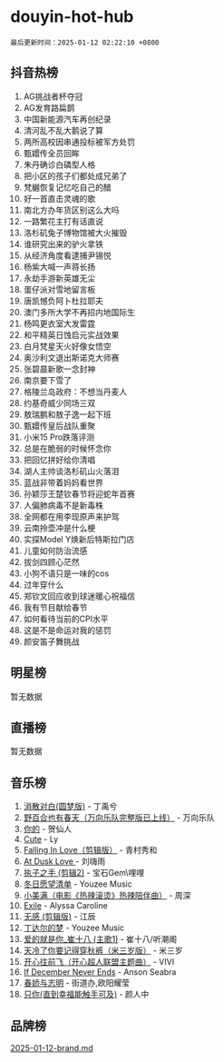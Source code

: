 # douyin-hot-hub

`最后更新时间：2025-01-12 02:22:10 +0800`

## 抖音热榜

1. AG挑战者杯夺冠
1. AG发育路扁鹊
1. 中国新能源汽车再创纪录
1. 清河乱不乱大鹅说了算
1. 两所高校因串通投标被军方处罚
1. 甄嬛传全员回眸
1. 朱丹确诊白磷型人格
1. 把小区的孩子们都处成兄弟了
1. 梵樾恢复记忆吃自己的醋
1. 好一首直击灵魂的歌
1. 南北方办年货区别这么大吗
1. 一路繁花主打有话直说
1. 洛杉矶兔子博物馆被大火摧毁
1. 谁研究出来的驴火拿铁
1. 从经济角度看逮捕尹锡悦
1. 杨紫大喊一声蒋长扬
1. 永劫手游新英雄无尘
1. 蛋仔派对雪地留言板
1. 唐凯憾负阿卜杜拉耶夫
1. 澳门多所大学不再招内地国际生
1. 杨鸣更衣室大发雷霆
1. 和平精英日蚀启元实战效果
1. 白月梵星天火好像女悟空
1. 奥沙利文退出斯诺克大师赛
1. 张碧晨新歌一念封神
1. 南京要下雪了
1. 格陵兰岛政府：不想当丹麦人
1. 约基奇威少同场三双
1. 敖瑞鹏和敖子逸一起下班
1. 甄嬛传皇后战队重聚
1. 小米15 Pro跌落评测
1. 总是在脆弱的时候怀念你
1. 把回忆拼好给你清唱
1. 湖人主帅谈洛杉矶山火落泪
1. 蓝战非带着妈妈看世界
1. 孙颖莎王楚钦春节将迎蛇年首赛
1. 人偏肺病毒不是新毒株
1. 全网都在用李现原声来护驾
1. 云南拎壶冲是什么梗
1. 实探Model Y焕新后特斯拉门店
1. 儿童如何防治流感
1. 拔剑四顾心茫然
1. 小狗不语只是一味的cos
1. 过年穿什么
1. 郑钦文回应收到球迷暖心祝福信
1. 我有节目献给春节
1. 如何看待当前的CPI水平
1. 这是不是命运对我的惩罚
1. 颜安笛子舞挑战

## 明星榜

暂无数据

## 直播榜

暂无数据

## 音乐榜

1. [消散对白(圆梦版)](https://sf5-hl-cdn-tos.douyinstatic.com/obj/tos-cn-ve-2774/og4jB5I5IizzoZVAAAzWgBMAsMDWoArfwBOiFs) - 丁禹兮
1. [野百合也有春天（万向乐队完整版已上线）](https://sf5-hl-cdn-tos.douyinstatic.com/obj/tos-cn-ve-2774/oMnUxhRAMiAGBqDtIPBQ7ACYQZFlJCftcgeDJE) - 万向乐队
1. [你的](https://sf5-hl-cdn-tos.douyinstatic.com/obj/tos-cn-ve-2774/oYuIeKf42jB7sEV6B2upMdpYAgfrQWj0FeRegh) - 贺仙人
1. [Cute](https://sf5-hl-cdn-tos.douyinstatic.com/obj/tos-cn-ve-2774/o4IbIzHWKAAB4wsS5qMBRiiAlEBGTpQRNfFvuo) - Ly
1. [Falling In Love（剪辑版）](https://sf5-hl-cdn-tos.douyinstatic.com/obj/tos-cn-ve-2774/o8ajpA8zzgBPahbBIO8AcKGBLJezFCRd1wfP9f) - 青村秀和
1. [ At Dusk  Love ](https://sf5-hl-cdn-tos.douyinstatic.com/obj/tos-cn-ve-2774/o8CrpCf5CaYgI4ZrtQgMQAFEfuGqNnRSDQAPBc) - 刘嗨雨
1. [执子之手 (剪辑2)](https://sf5-hl-cdn-tos.douyinstatic.com/obj/tos-cn-ve-2774/oUoZLQjCc31XzqsBnBQUNgeKtYPBcgbFDwtfcu) - 宝石Gem\哩哩
1. [冬日愿望清单](https://sf5-hl-cdn-tos.douyinstatic.com/obj/tos-cn-ve-2774/oIIgUOeamCFCVAzxN6MFRLIBlLGpUqQxeeHrLE) - Youzee Music
1. [小美满（电影《热辣滚烫》热辣陪伴曲）](https://sf5-hl-cdn-tos.douyinstatic.com/obj/tos-cn-ve-2774/o0GAn2lSgfZIDUgtevCGDQYnFg4CwnrBaxbTZL) - 周深
1. [Exile](https://sf6-cdn-tos.douyinstatic.com/obj/tos-cn-ve-2774/oYj4gAQTknKE3WW0Je8KGmQ7z1cA4FefwtbufD) - Alyssa Caroline
1. [无感 (剪辑版)](https://sf5-hl-cdn-tos.douyinstatic.com/obj/tos-cn-ve-2774/o0eIsUzJBDlQaQFC5OFlgbMEZC1TFYBftOBn6p) - 江辰
1. [丁达尔的梦](https://sf5-hl-cdn-tos.douyinstatic.com/obj/tos-cn-ve-2774/oMU3WirUZBVQkAC9ccG5P2IQirziZM2RTInUY) - Youzee Music
1. [爱的就是你_崔十八 (主歌1)](https://sf5-hl-cdn-tos.douyinstatic.com/obj/tos-cn-ve-2774/oI5BO5DhFZ6UTcNCnZaOCBLtZ7WIMQGfgnXf5E) - 崔十八/听潮阁
1. [天冷了你要记得穿秋裤（米三岁版）](https://sf5-hl-cdn-tos.douyinstatic.com/obj/tos-cn-ve-2774/oQlIwVIDWiZ6BQilAorS7MA0AgCkQDvcZAdm1) - 米三岁
1. [开心往前飞（开心超人联盟主题曲）](https://sf3-cdn-tos.douyinstatic.com/obj/tos-cn-ve-2774/9d8fb7c82cf1421fb93a9fe925275e0a) - VIVI
1. [If December Never Ends](https://sf5-hl-cdn-tos.douyinstatic.com/obj/tos-cn-ve-2774/oY1IQMoTgCFIBg8RZifyqlBBt1UFgitTYmxeOS) - Anson Seabra
1. [春娇与志明](https://sf5-hl-cdn-tos.douyinstatic.com/obj/tos-cn-ve-2774/e530d8fceb7044b39707d7f9ff54add1) - 街道办,欧阳耀莹
1. [只你(直到幸福能触手可及)](https://sf5-hl-cdn-tos.douyinstatic.com/obj/tos-cn-ve-2774/o0lBkRDzFTeaVSUz3ZZSCBVtZ5DIMQGfgmEAuE) - 颜人中

## 品牌榜

[2025-01-12-brand.md](2025-01-12-brand.md)
